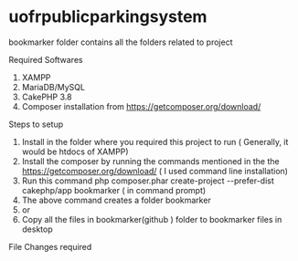# uofrpublicparkingsystem
bookmarker folder contains all the folders related to project

Required Softwares
1. XAMPP
2. MariaDB/MySQL
3. CakePHP 3.8 
4. Composer installation from https://getcomposer.org/download/

Steps to setup
1. Install in the folder where you required this project to run ( Generally, it would be htdocs of XAMPP)
2. Install the composer by  running the commands mentioned in the the https://getcomposer.org/download/ ( I used command line installation)
3. Run this command php composer.phar create-project --prefer-dist cakephp/app bookmarker ( in command prompt)
4. The above command creates a folder bookmarker
5. or
6. Copy all the files in bookmarker(github ) folder to bookmarker files in desktop

File Changes required

